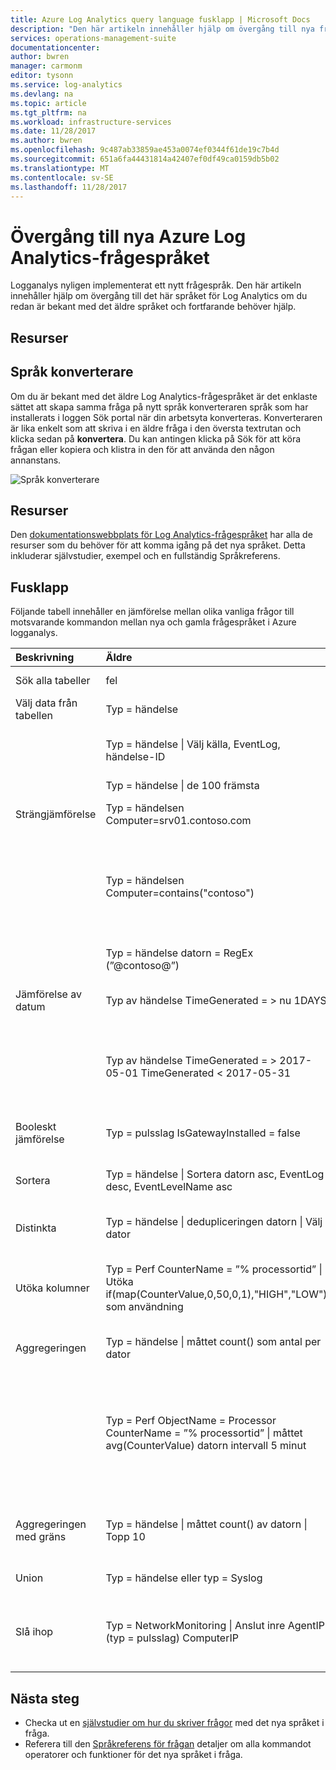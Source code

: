```yaml
---
title: Azure Log Analytics query language fusklapp | Microsoft Docs
description: "Den här artikeln innehåller hjälp om övergång till nya frågespråket för Log Analytics om du redan är bekant med det äldre språket."
services: operations-management-suite
documentationcenter: 
author: bwren
manager: carmonm
editor: tysonn
ms.service: log-analytics
ms.devlang: na
ms.topic: article
ms.tgt_pltfrm: na
ms.workload: infrastructure-services
ms.date: 11/28/2017
ms.author: bwren
ms.openlocfilehash: 9c487ab33859ae453a0074ef0344f61de19c7b4d
ms.sourcegitcommit: 651a6fa44431814a42407ef0df49ca0159db5b02
ms.translationtype: MT
ms.contentlocale: sv-SE
ms.lasthandoff: 11/28/2017
---
```

# <a name="transitioning-to-azure-log-analytics-new-query-language"></a>Övergång till nya Azure Log Analytics-frågespråket
Logganalys nyligen implementerat ett nytt frågespråk.  Den här artikeln innehåller hjälp om övergång till det här språket för Log Analytics om du redan är bekant med det äldre språket och fortfarande behöver hjälp.

## <a name="resources"></a>Resurser


## <a name="language-converter"></a>Språk konverterare

Om du är bekant med det äldre Log Analytics-frågespråket är det enklaste sättet att skapa samma fråga på nytt språk konverteraren språk som har installerats i loggen Sök portal när din arbetsyta konverteras.  Konverteraren är lika enkelt som att skriva i en äldre fråga i den översta textrutan och klicka sedan på **konvertera**.  Du kan antingen klicka på Sök för att köra frågan eller kopiera och klistra in den för att använda den någon annanstans.

![Språk konverterare](media/log-analytics-log-search-upgrade/language-converter.png)


## <a name="resources"></a>Resurser
Den [dokumentationswebbplats för Log Analytics-frågespråket](https://docs.loganalytics.io) har alla de resurser som du behöver för att komma igång på det nya språket.  Detta inkluderar självstudier, exempel och en fullständig Språkreferens.


## <a name="cheat-sheet"></a>Fusklapp

Följande tabell innehåller en jämförelse mellan olika vanliga frågor till motsvarande kommandon mellan nya och gamla frågespråket i Azure logganalys.

| Beskrivning | Äldre | Ny |
|:--|:--|:--|
| Sök alla tabeller      | fel | Sök ”error” (inte skiftlägeskänsliga) |
| Välj data från tabellen | Typ = händelse |  Händelse |
|                        | Typ = händelse &#124; Välj källa, EventLog, händelse-ID | Händelsen &#124; projektet källa, EventLog, händelse-ID |
|                        | Typ = händelse &#124; de 100 främsta | Händelsen &#124; ta 100 |
| Strängjämförelse      | Typ = händelsen Computer=srv01.contoso.com   | Händelsen &#124; Om datorn == ”srv01.contoso.com” |
|                        | Typ = händelsen Computer=contains("contoso") | Händelsen &#124; Om datorn innehåller ”contoso” (inte skiftlägeskänsliga)<br>Händelsen &#124; Om datorn contains_cs ”Contoso” (skiftlägeskänslig) |
|                        | Typ = händelse datorn = RegEx (”@contoso@”)  | Händelsen &#124; Om datorn matchar regex ”. *contoso*” |
| Jämförelse av datum        | Typ av händelse TimeGenerated = > nu 1DAYS | Händelsen &#124; där TimeGenerated > ago(1d) |
|                        | Typ av händelse TimeGenerated = > 2017-05-01 TimeGenerated < 2017-05-31 | Händelsen &#124; där TimeGenerated mellan (datetime(2017-05-01)... datetime(2017-05-31)) |
| Booleskt jämförelse     | Typ = pulsslag IsGatewayInstalled = false  | Pulsslag \| där IsGatewayInstalled == false |
| Sortera                   | Typ = händelse &#124; Sortera datorn asc, EventLog desc, EventLevelName asc | Händelsen \| Sortera efter dator asc, EventLog desc, EventLevelName asc |
| Distinkta               | Typ = händelse &#124; dedupliceringen datorn \| Välj dator | Händelsen &#124; Sammanfatta per dator, EventLog |
| Utöka kolumner         | Typ = Perf CounterName = ”% processortid” &#124; Utöka if(map(CounterValue,0,50,0,1),"HIGH","LOW") som användning | Perf &#124; Om CounterName == ”% processortid” \| Utöka användningen = iff (CounterValue > 50, ”hög”, ”lågt”) |
| Aggregeringen            | Typ = händelse &#124; måttet count() som antal per dator | Händelsen &#124; Sammanfatta Count = count() per dator |
|                                | Typ = Perf ObjectName = Processor CounterName = ”% processortid” &#124; måttet avg(CounterValue) datorn intervall 5 minut | Perf &#124; där ObjectName == ”-Processor” och CounterName == ”% processortid” &#124; Sammanfatta avg(CounterValue) per dator, bin (TimeGenerated 5 minuter) |
| Aggregeringen med gräns | Typ = händelse &#124; måttet count() av datorn &#124; Topp 10 | Händelsen &#124; Sammanfatta AggregatedValue = count() av datorn &#124; begränsa 10 |
| Union                  | Typ = händelse eller typ = Syslog | Union händelse Syslog |
| Slå ihop                   | Typ = NetworkMonitoring &#124; Anslut inre AgentIP (typ = pulsslag) ComputerIP | NetworkMonitoring &#124; Anslut typ = internt (Sök typen == ”pulsslag”) på $left. AgentIP == $right.ComputerIP |



## <a name="next-steps"></a>Nästa steg
- Checka ut en [självstudier om hur du skriver frågor](https://go.microsoft.com/fwlink/?linkid=856078) med det nya språket i fråga.
- Referera till den [Språkreferens för frågan](https://go.microsoft.com/fwlink/?linkid=856079) detaljer om alla kommandot operatorer och funktioner för det nya språket i fråga.  
